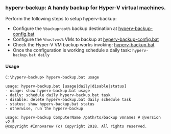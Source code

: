 ### hyperv-backup: A handy backup for Hyper-V virtual machines.

Perform the following steps to setup hyperv-backup:

- Configure the `%backuproot%` backup destination at [hyperv-backup-config.bat](hyperv-backup-config.bat)
- Configure the `%hostvms%` VMs to backup at [hyperv-backup-config.bat](hyperv-backup-config.bat)
- Check the Hyper-V VM backup works invoking: [hyperv-backup.bat](hyperv-backup.bat)
- Once the configuration is working schedule a daily task: `hyperv-backup.bat daily`

#### Usage

~~~
C:\hyperv-backup> hyperv-backup.bat usage

usage: hyperv-backup.bat [usage|daily|disable|status]
- usage: show hyperv-backup.bat usage
- daily: schedule daily hyperv-backup.bat task
- disable: delete hyperv-backup.bat daily schedule task
- status: show hyperv-backup.bat status
- otherwise, run the hyperv-backup

usage: hyperv-backup ComputerName /path/to/backup vmnames # @version v2.5
@copyright #Innovarew (c) Copyright 2018. All rights reserved.
~~~
